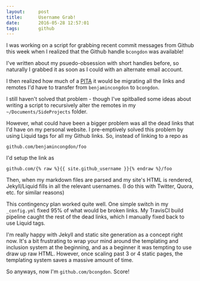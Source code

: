 ```yaml
---
layout:     post
title:      Username Grab!
date:       2016-05-28 12:57:01
tags:       github
---
```


I was working on a script for grabbing recent commit messages from Github this week when I realized that the Github handle `bcongdon` was available!
<!--break-->

I've written about my psuedo-obsession with short handles before, so naturally I grabbed it as soon as I could with an alternate email account.

I then realized how much of a [PITA](http://www.netlingo.com/word/pita.php) it would be migrating all the links and remotes I'd have to transfer from `benjamincongdon` to `bcongdon`.

I still haven't solved that problem - though I've spitballed some ideas about writing a script to recursively alter the remotes in my `~/Documents/SideProjects` folder.

However, what could have been a bigger problem was all the dead links that I'd have on my personal website. I pre-emptively solved this problem by using Liquid tags for all my Github links. So, instead of linking to a repo as 

`github.com/benjamincongdon/foo`

I'd setup the link as 

`github.com/{% raw %}{{ site.github_username }}{% endraw %}/foo`

Then, when my markdown files are parsed and my site's HTML is rendered, Jekyll/Liquid fills in all the relevant usernames. (I do this with Twitter, Quora, etc. for similar reasons)

This contingency plan worked quite well. One simple switch in my `_config.yml` fixed 95% of what would be broken links. My TravisCI build pipeline caught the rest of the dead links, which I manually fixed back to use Liquid tags.

I'm really happy with Jekyll and static site generation as a concept right now. It's a bit frustrating to wrap your mind around the templating and inclusion system at the beginning, and as a beginner it was tempting to use draw up raw HTML. However, once scaling past 3 or 4 static pages, the templating system saves a massive amount of time.

So anyways, now I'm `github.com/bcongdon`. Score!